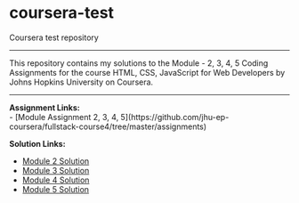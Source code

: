 # coursera-test
Coursera test repository

<hr>
This repository contains my solutions to the Module - 2, 3, 4, 5 Coding Assignments for the course HTML, CSS, JavaScript for Web Developers by Johns Hopkins University on Coursera. <br>

<hr>
<b>Assignment Links:</b> <br>
- [Module Assignment 2, 3, 4, 5](https://github.com/jhu-ep-coursera/fullstack-course4/tree/master/assignments)
<br>

<b>Solution Links:</b> <br>
- [Module 2 Solution](https://bhushanbobade20.github.io/coursera-test/module2-solution/index.html) <br>
- [Module 3 Solution](https://bhushanbobade20.github.io/coursera-test/module3-solution/index.html) <br>
- [Module 4 Solution](https://bhushanbobade20.github.io/coursera-test/module4-solution/index.html) <br>
- [Module 5 Solution](https://bhushanbobade20.github.io/coursera-test/module5-solution/index.html) <br>
